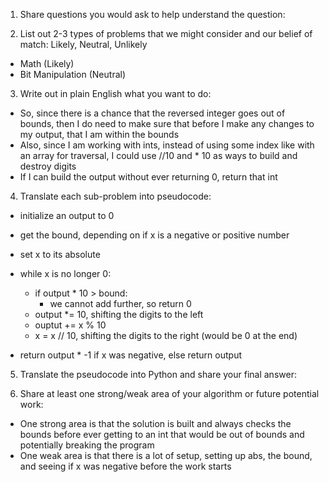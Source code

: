 1. Share questions you would ask to help understand the question:


2. List out 2-3 types of problems that we might consider and our belief of match: Likely, Neutral, Unlikely
- Math (Likely)
- Bit Manipulation (Neutral)

3. Write out in plain English what you want to do: 
- So, since there is a chance that the reversed integer goes out of bounds, then I do need to make sure that before I make any changes to my output, that I am within the bounds
- Also, since I am working with ints, instead of using some index like with an array for traversal, I could use //10 and * 10 as ways to build and destroy digits
- If I can build the output without ever returning 0, return that int

4. Translate each sub-problem into pseudocode:
- initialize an output to 0 
- get the bound, depending on if x is a negative or positive number 
- set x to its absolute
- while x is no longer 0:
    - if output * 10 > bound:
        - we cannot add further, so return 0
    - output *= 10, shifting the digits to the left
    - ouptut += x % 10
    - x = x // 10, shifting the digits to the right (would be 0 at the end)

- return output * -1 if x was negative, else return output

5. Translate the pseudocode into Python and share your final answer:
  <!-- class Solution:
    def reverse(self, x: int) -> int:
        negative = True if x < 0 else False
        if x >= 0:
            bound = (2 ** 31) - 1
        else:
            bound = 2 ** 31
        
        x = abs(x)
        output = 0

        while x != 0:
            if output * 10 > bound:
                return 0
            output *= 10
            output += x % 10
            x = x //10

        return output * (-1) if negative else output -->

6. Share at least one strong/weak area of your algorithm or future potential work:
- One strong area is that the solution is built and always checks the bounds before ever getting to an int that would be out of bounds and potentially breaking the program
- One weak area is that there is a lot of setup, setting up abs, the bound, and seeing if x was negative before the work starts